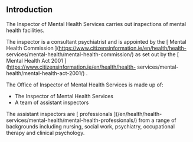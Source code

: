 ##  Introduction

The Inspector of Mental Health Services carries out inspections of mental
health facilities.

The inspector is a consultant psychiatrist and is appointed by the [ Mental
Health Commission ](https://www.citizensinformation.ie/en/health/health-
services/mental-health/mental-health-commission/) as set out by the [ Mental
Health Act 2001 ](https://www.citizensinformation.ie/en/health/health-
services/mental-health/mental-health-act-2001/) .

The Office of Inspector of Mental Health Services is made up of:

  * The Inspector of Mental Health Services 
  * A team of assistant inspectors 

The assistant inspectors are [ professionals ](/en/health/health-
services/mental-health/mental-health-professionals/) from a range of
backgrounds including nursing, social work, psychiatry, occupational therapy
and clinical psychology.
